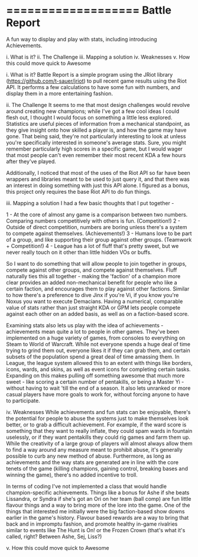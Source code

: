 ===================
   Battle Report 
===================
A fun way to display and play with stats, including introducing Achievements.


i. 		What is it?
ii.		The Challenge
iii.	Mapping a solution
iv.		Weaknesses
v.		How this could move quick to Awesome

i.		What is it?
Battle Report is a simple program using the JRiot library (https://github.com/t-sauer/jriot) to pull recent 
game results using the Riot API. It performs a few calculations to have some fun with numbers, and display 
them in a more entertaining fashion.

ii.		The Challenge
It seems to me that most design challenges would revolve around creating new champions; while I've got a few 
cool ideas I could flesh out, I thought I would focus on something a little less explored. Statistics are 
useful pieces of information from a mechanical standpoint, as they give insight onto how skilled a player is, 
and how the game may have gone. That being said, they're not particularly interesting to look at unless you're
specifically interested in someone's average stats. Sure, you might remember particularly high scores in a 
specific game, but I would wager that most people can't even remember their most recent KDA a few hours after 
they've played.

Additionally, I noticed that most of the uses of the Riot API so far have been wrappers and libraries meant to 
be used to just query it, and that there was an interest in doing something with just this API alone. I figured
as a bonus, this project only requires the base Riot API to do fun things.

iii.	Mapping a solution 
I had a few basic thoughts that I put together - 

1 - At the core of almost any game is a comparison between two numbers. Comparing numbers competitively with 
others is fun. (Competition!)
2 - Outside of direct competition, numbers are boring unless there's a system to compete against themselves.
(Achievements!)
3 - Humans love to be part of a group, and like supporting their group against other groups. (Teamwork + 
Competition!)
4 - League has a lot of fluff that's pretty sweet, but we never really touch on it other than little hidden
VOs or buffs.

So I want to do something that will allow people to join together in groups, compete against other groups,
and compete against themselves. Fluff naturally ties this all together - making the 'faction' of a champion
more clear provides an added non-mechanical benefit for people who like a certain faction, and encourages them
to play against other factions. Similar to how there's a preference to dive Jinx if you're Vi, if you know you're
Noxus you want to execute Demacians. Having a numerical, comparable value of stats rather than just straight
KDA or GPM lets people compete against each other on an added basis, as well as on a faction-based score.

Examining stats also lets us play with the idea of achievements - achievements mean quite a lot to people in
other games. They've been implemented on a huge variety of games, from consoles to everything on Steam to
World of Warcraft. While not everyone spends a huge deal of time trying to grind them out, everyone likes it
if they can grab them, and certain subsets of the population spend a great deal of time amassing them. In League,
the league system allowed this to an extent with things like borders, icons, wards, and skins, as well as event
icons for completing certain tasks. Expanding on this makes pulling off something awesome that much more sweet -
like scoring a certain number of pentakills, or being a Master Yi - without having to wait 'till the end of a
season. It also lets unranked or more casual players have more goals to work for, without forcing anyone to 
have to participate.

iv. 	Weaknesses
While achievements and fun stats can be enjoyable, there's the potential for people to abuse the systems just
to make themselves look better, or to grab a difficult achievement. For example, if the ward score is something
that they want to really inflate, they could spam wards in fountain uselessly, or if they want pentakills they
could rig games and farm them up. While the creativity of a large group of players will almost always allow them
to find a way around any measure meant to prohibit abuse, it's generally possible to curb any new method of
abuse. Furthermore, as long as achievements and the way stats are generated are in line with the core tenets of
the game (killing champions, gaining control, breaking bases and winning the game), there's no added incentive
to troll.

In terms of coding I've not implemented a class that would handle champion-specific achievements. Things like
a bonus for Ashe if she beats Lissandra, or Syndra if she's got an Ori on her team (ball comp) are fun little
flavour things and a way to bring more of the lore into the game. One of the things that interested me initially
were the big faction-based show downs earlier in the game's history. Flavour based rewards are a way to bring
that back and in impromptu fashion, and promote healthy in-game rivalries similar to events like The Hunt is On!
or the Frozen Crown (that's what it's called, right? Between Ashe, Sej, Liss?)

v. 	How this could move quick to Awesome
